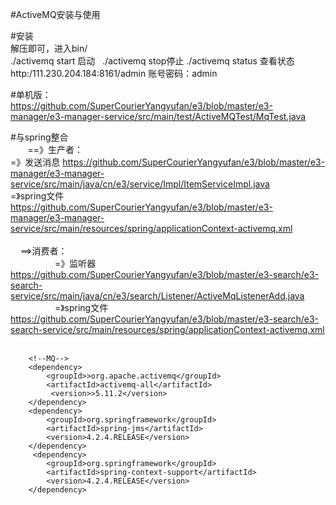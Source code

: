 #ActiveMQ安装与使用

#安装<br>
 解压即可，进入bin/<br>
 ./activemq start 启动   ./activemq stop停止  ./activemq status 查看状态<br>
 http:/111.230.204.184:8161/admin 账号密码：admin<br>



#单机版：<br>
https://github.com/SuperCourierYangyufan/e3/blob/master/e3-manager/e3-manager-service/src/main/test/ActiveMQTest/MqTest.java

#与spring整合<br>
         ==》生产者：<br>
                    =》发送消息  https://github.com/SuperCourierYangyufan/e3/blob/master/e3-manager/e3-manager-service/src/main/java/cn/e3/service/Impl/ItemServiceImpl.java<br>
                    =》spring文件 https://github.com/SuperCourierYangyufan/e3/blob/master/e3-manager/e3-manager-service/src/main/resources/spring/applicationContext-activemq.xml<br>
     <br>    ==>消费者：<br>
                    =》监听器  https://github.com/SuperCourierYangyufan/e3/blob/master/e3-search/e3-search-service/src/main/java/cn/e3/search/Listener/ActiveMqListenerAdd.java<br>
                    =》spring文件 https://github.com/SuperCourierYangyufan/e3/blob/master/e3-search/e3-search-service/src/main/resources/spring/applicationContext-activemq.xml<br>
      
        
        <!--MQ-->
        <dependency>
            <groupId>>org.apache.activemq</groupId>
            <artifactId>activemq-all</artifactId>
             <version>>5.11.2</version>
        </dependency>
        <dependency>
            <groupId>org.springframework</groupId>
            <artifactId>spring-jms</artifactId>
            <version>4.2.4.RELEASE</version>
        </dependency>
         <dependency>
            <groupId>org.springframework</groupId>
            <artifactId>spring-context-support</artifactId>
            <version>4.2.4.RELEASE</version>
        </dependency>


